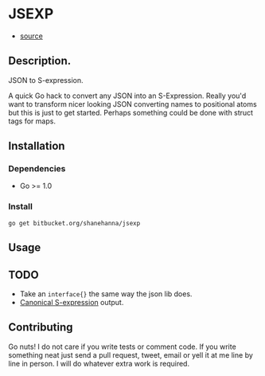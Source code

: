 JSEXP
=====

* [source](https://bitbucket.org/shanehanna/jsexp)

## Description.

JSON to S-expression.

A quick Go hack to convert any JSON into an S-Expression. Really you'd want to
transform nicer looking JSON converting names to positional atoms but this is
just to get started. Perhaps something could be done with struct tags for maps.

## Installation

### Dependencies

* Go >= 1.0

### Install

```
go get bitbucket.org/shanehanna/jsexp
```

## Usage

## TODO

* Take an `interface{}` the same way the json lib does.
* [Canonical S-expression](http://en.wikipedia.org/wiki/Canonical_S-expressions) output.

## Contributing

Go nuts! I do not care if you write tests or comment code. If you write
something neat just send a pull request, tweet, email or yell it at me line by
line in person. I will do whatever extra work is required.

